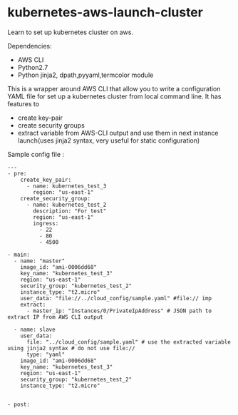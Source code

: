# kubernetes-aws-launch-cluster
Learn to set up kubernetes cluster on aws.

Dependencies:
- AWS CLI
- Python2.7
- Python jinja2, dpath,pyyaml,termcolor module

This is a wrapper around AWS CLI that allow you to write a configuration YAML file for set up a kubernetes cluster from local command line.
It has features to 
- create key-pair
- create security groups
- extract variable from AWS-CLI output and use them in next instance launch(uses jinja2 syntax, very useful for static configuration)

Sample config file :
```
---
- pre:
    create_key_pair:
      - name: kubernetes_test_3
        region: "us-east-1"
    create_security_group:
      - name: kubernetes_test_2
        description: "For test"
        region: "us-east-1"
        ingress:
          - 22
          - 80
          - 4500
    
- main:
  - name: "master"
    image_id: "ami-0006dd68"
    key_name: "kubernetes_test_3" 
    region: "us-east-1"
    security_group: "kubernetes_test_2"
    instance_type: "t2.micro"
    user_data: "file://../cloud_config/sample.yaml" #file:// imp
    extract:
      - master_ip: "Instances/0/PrivateIpAddress" # JSON path to extract IP from AWS CLI output

  - name: slave
    user_data: 
      file: "../cloud_config/sample.yaml" # use the extracted variable using jinja2 syntax # do not use file://
      type: "yaml"
    image_id: "ami-0006dd68"
    key_name: "kubernetes_test_3" 
    region: "us-east-1"
    security_group: "kubernetes_test_2"
    instance_type: "t2.micro"


- post:

```



